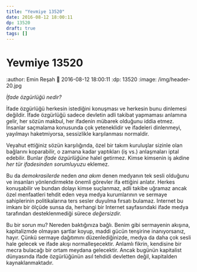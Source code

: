 ```yaml
---
title: "Yevmiye 13520"
date: 2016-08-12 18:00:11
dp: 13520
draft: true
tags: []
---
```



Yevmiye 13520
=================

:author: Emin Reşah
:date: 2016-08-12 18:00:11 
:dp: 13520 
:image: /img/header-20.jpg

*İfade özgürlüğü nedir?* 

İfade özgürlüğü herkesin istediğini konuşması ve herkesin bunu dinlemesi
değildir. İfade özgürlüğü sadece devletin adli takibat yapmaması anlamına gelir,
her sözün makbul, her ifadenin mübarek olduğunu iddia etmez. İnsanlar saçmalama
konusunda çok yeteneklidir ve ifadeleri dinlenmeyi, yayılmayı haketmiyorsa,
sessizlikle karşılanması normaldir.

Veyahut ettiğiniz sözün karşılığında, özel bir takım kuruluşlar sizinle olan
bağlarını koparabilir, o zamana kadar yaptıkları (iş vs.) anlaşmaları iptal
edebilir. Bunlar *ifade özgürlüğüne* halel getirmez. Kimse kimsenin iş akdine
*her tür ifadesinden sorumluyuzu* eklemez.

Bu da *demokrasilerde* neden *ana akım* denen medyanın tek sesli olduğunu ve
insanları yönlendirmekte önemli görevler ifa ettiğini anlatır. Herkes
konuşabilir ve bundan dolayı kimse suçlanmaz, adli takibe uğramaz ancak özel
menfaatleri tehdit eden veya medya kurumlarının ve sermaye sahiplerinin
politikalarına ters sesler duyulma fırsatı bulamaz. Internet bu imkanı bir
ölçüde sunsa da, herhangi bir Internet sayfasındaki ifade medya tarafından
desteklenmediği sürece *değersizdir.*

Bu bir sorun mu? Nereden baktığınıza bağlı. Benim gibi sermayenin akışına,
kapitalizmde olmayan şartlar koyup, maddi gücün tenşirine inanıyorsanız,
hayır. Çünkü sermaye dağıtımını düzenlediğinizde, medya da daha çok sesli hale
gelecek ve ifade akışı normalleşecektir. Anlamlı fikrin, kendisine bir mecra
bulacağı bir ortam meydana gelecektir.  Ancak bugünün kapitalist dünyasında
ifade özgürlüğünün asıl tehdidi devletten değil, kapitalden
kaynaklanmaktadır.


